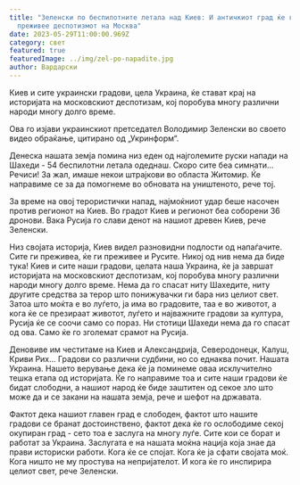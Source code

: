 ```yaml
---
title: "Зеленски по беспилотните летала над Киев: И античкиот град ќе го
  преживее деспотизмот на Москва"
date: 2023-05-29T11:00:00.969Z
category: свет
featured: true
featuredImage: ../img/zel-po-napadite.jpg
author: Вардарски
---
```

Киев и сите украински градови, цела Украина, ќе стават крај на историјата на московскиот деспотизам, кој поробува многу различни народи многу долго време.

Ова го изјави украинскиот претседател Володимир Зеленски во своето видео обраќање, цитирано од „Укринформ“.

Денеска нашата земја помина низ еден од најголемите руски напади на Шахеди - 54 беспилотни летала одеднаш. Скоро сите беа симнати... Речиси! За жал, имаше некои штрајкови во областа Житомир. Ќе направиме се за да помогнеме во обновата на уништеното, рече тој.

За време на овој терористички напад, најмоќниот удар беше насочен против регионот на Киев. Во градот Киев и регионот беа соборени 36 дронови. Вака Русија го слави денот на нашиот древен Киев, рече Зеленски.

Низ својата историја, Киев видел разновидни подлости од напаѓачите. Сите ги преживеа, ќе ги преживее и Русите. Никој од нив нема да биде тука! Киев и сите наши градови, целата наша Украина, ќе ја завршат историјата на московскиот деспотизам, кој поробува многу различни народи многу долго време. Нема да го спасат ниту Шахедите, ниту другите средства за терор што понижувачки ги бара низ целиот свет. Затоа што моќта е во луѓето, ја има во градовите, таа е во животот, а кога ќе се презираат животот, луѓето и најважните градови за култура, Русија ќе се соочи само со пораз. Ни стотици Шахеди нема да го спасат од ова. Само ќе го зголемат срамот на Русија.

Деновиве им честитаме на Киев и Александрија, Северодонецк, Калуш, Криви Рих... Градови со различни судбини, но со еднаква почит. Нашата Украина. Нашето верување дека ќе ја поминеме оваа исклучително тешка етапа од историјата. Ќе го направиме тоа и сите наши градови ќе бидат слободни, а нашиот народ ќе биде заштитен од секое зло што може да и се закани на нашата земја, рече и шефот на државата.

Фактот дека нашиот главен град е слободен, фактот што нашите градови се бранат достоинствено, фактот дека ќе го ослободиме секој окупиран град - сето тоа е заслуга на многу луѓе. Сите кои се борат и работат за Украина. Заслугата е на нашата моќна нација која знае да прави историски работи. Кога ќе се спојат. Кога ќе ја сфати својата моќ. Кога ништо не му простува на непријателот. И кога ќе го инспирира целиот свет, рече Зеленски.